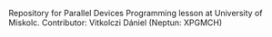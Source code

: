 Repository for Parallel Devices Programming lesson at University of Miskolc. Contributor: Vitkolczi Dániel (Neptun: XPGMCH)
